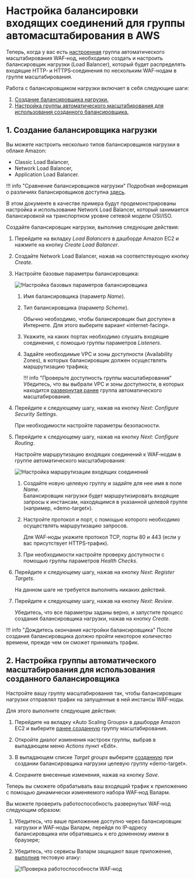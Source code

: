 [link-doc-asg-guide]:               autoscaling-group-guide.md  
[link-docs-check-operation]:        ../../installation-check-operation-ru.md

[link-aws-lb-comparison]:           https://docs.aws.amazon.com/elasticloadbalancing/latest/userguide/what-is-load-balancing.html?icmpid=docs_elbv2_console#elb-features   

[img-lb-basics]:                    ../../../images/installation-ami/auto-scaling/common/load-balancing-guide/lb-create-1.png
[img-lb-routing]:                   ../../../images/installation-ami/auto-scaling/common/load-balancing-guide/lb-create-3.png
[img-checking-operation]:           ../../../images/test-attack.png

[anchor-create]:        #1-создание-балансировщика-нагрузки
[anchor-configure]:     #2-настройка-группы-автоматического-масштабирования-для-использования-созданного-балансировщика

#   Настройка балансировки входящих соединений для группы автомасштабирования в AWS

Теперь, когда у вас есть [настроенная][link-doc-asg-guide] группа автоматического масштабирования WAF‑нод, необходимо создать и настроить балансировщик нагрузки (Load Balancer), который будет распределять входящие HTTP‑ и HTTPS‑соединения по нескольким WAF‑нодам в группе масштабирования.

Работа с балансировщиком нагрузки включает в себя следующие шаги:
1.  [Создание балансировщика нагрузки.][anchor-create]
2.  [Настройка группы автоматического масштабирования для использования созданного балансировщика.][anchor-configure]

##  1.  Создание балансировщика нагрузки

Вы можете настроить несколько типов балансировщиков нагрузки в облаке Amazon:
*   Classic Load Balancer,
*   Network Load Balancer,
*   Application Load Balancer.

!!! info "Сравнение балансировщиков нагрузки"
    Подробная информация о различиях балансировщиков доступна [здесь][link-aws-lb-comparison].

В этом документе в качестве примера будут продемонстрированы настройка и использование Network Load Balancer, который занимается балансировкой на транспортном уровне сетевой модели OSI/ISO.

Создайте балансировщик нагрузки, выполнив следующие действия:
1.  Перейдите на вкладку *Load Balancers* в дашборде Amazon EC2 и нажмите на кнопку *Create Load Balancer*.

2.  Создайте Network Load Balancer, нажав на соответствующую кнопку *Create*.

3.  Настройте базовые параметры балансировщика:

    ![!Настройка базовых параметров балансировщика][img-lb-basics]
    
    1.  Имя балансировщика (параметр *Name*).
    
    2.  Тип балансировщика (параметр *Scheme*). 
        
        Обычно необходимо, чтобы балансировщик был доступен в Интернете. Для этого выберите вариант «internet-facing».
    
    3.  Укажите, на каких портах необходимо слушать входящие соединения, с помощью группы параметров *Listeners*.
    
    4.  Задайте необходимые VPC и зоны доступности (Availability Zones), в которых балансировщик должен осуществлять маршрутизацию трафика;
        
        !!! info "Проверьте доступность группы масштабирования"
            Убедитесь, что вы выбрали VPC и зоны доступности, в которых находится [развернутая ранее][link-doc-asg-guide] группа автоматического масштабирования.
        
4.  Перейдите к следующему шагу, нажав на кнопку *Next: Configure Security Settings*. 
    
    При необходимости настройте параметры безопасности.
    
5.  Перейдите к следующему шагу, нажав на кнопку *Next: Configure Routing*.

    Настройте маршрутизацию входящих соединений к WAF‑нодам в группе автоматического масштабирования:

    ![!Настройка маршрутизации входящих соединений][img-lb-routing]
    
    1.  Создайте новую целевую группу и задайте для нее имя в поле *Name*.         
        Балансировщик нагрузки будет маршрутизировать входящие запросы к инстансам, находящимся в указанной целевой группе (например, «demo-target»).
        
    2.  Настройте протокол и порт, с помощью которого необходимо осуществлять маршрутизацию запросов. 
    
        Для WAF‑ноды укажите протокол TCP, порты 80 и 443 (если у вас присутствует HTTPS‑трафик).
        
    3.  При необходимости настройте проверку доступности с помощью группы параметров *Health Checks*.
    
6.  Перейдите к следующему шагу, нажав на кнопку *Next: Register Targets*. 

    На данном шаге не требуется выполнять никаких действий.
    
7.  Перейдите к следующему шагу, нажав на кнопку *Next: Review*.

    Убедитесь, что все параметры заданы верно, и запустите процесс создания балансировщика нагрузки, нажав на кнопку *Create*.

!!! info "Дождитесь окончания настройки балансировщика"
    После создания балансировщика должно пройти некоторое количество времени, прежде чем он сможет принимать трафик.

##  2.  Настройка группы автоматического масштабирования для использования созданного балансировщика

Настройте вашу группу масштабирования так, чтобы балансировщик нагрузки отправлял трафик на запущенные в ней инстансы WAF‑ноды.

Для этого выполните следующие действия:
1.  Перейдите на вкладку «Auto Scaling Groups» в дашборде Amazon EC2 и выберите [ранее созданную][link-doc-asg-guide] группу масштабирования.

2.  Откройте диалог изменения настроек группы, выбрав в выпадающем меню *Actions* пункт «Edit».

3.  В выпадающем списке *Target groups* выберите [созданную][anchor-create] при создании балансировщика нагрузки целевую группу «demo-target».

4.  Сохраните внесенные изменения, нажав на кнопку *Save*.

Теперь вы сможете обрабатывать ваш входящий трафик к приложению с помощью динамически изменяемого набора WAF‑нод Валарм.

Вы можете проверить работоспособность развернутых WAF‑нод следующим образом:
1.  Убедитесь, что ваше приложение доступно через балансировщик нагрузки и WAF‑ноды Валарм, перейдя по IP‑адресу балансировщика или обратившись к его доменному имени в браузере;

2.  Убедитесь, что сервисы Валарм защищают ваше приложение, [выполнив][link-docs-check-operation] тестовую атаку:

    ![!Проверка работоспособности WAF‑нод][img-checking-operation]